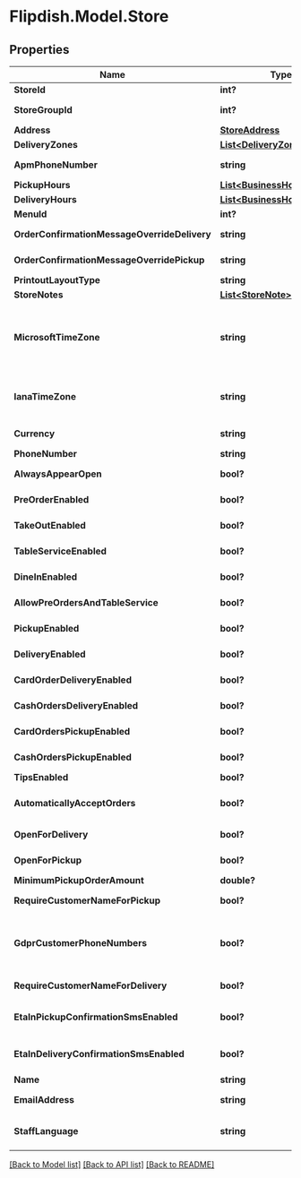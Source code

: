 # Flipdish.Model.Store
## Properties

Name | Type | Description | Notes
------------ | ------------- | ------------- | -------------
**StoreId** | **int?** | Store identifier | [optional] 
**StoreGroupId** | **int?** | Store group id to which this store belongs | [optional] 
**Address** | [**StoreAddress**](StoreAddress.md) | Store address | [optional] 
**DeliveryZones** | [**List&lt;DeliveryZone&gt;**](DeliveryZone.md) | Delivery zones | [optional] 
**ApmPhoneNumber** | **string** | Automated Phone Marketing number | [optional] 
**PickupHours** | [**List&lt;BusinessHoursPeriod&gt;**](BusinessHoursPeriod.md) | Pickup hours | [optional] 
**DeliveryHours** | [**List&lt;BusinessHoursPeriod&gt;**](BusinessHoursPeriod.md) | Delivery hours | [optional] 
**MenuId** | **int?** | Menu identifier | [optional] 
**OrderConfirmationMessageOverrideDelivery** | **string** | Overridden confirmation message for delivery orders | [optional] 
**OrderConfirmationMessageOverridePickup** | **string** | Overridden confirmation message for pickup orders | [optional] 
**PrintoutLayoutType** | **string** | Printout layout | [optional] 
**StoreNotes** | [**List&lt;StoreNote&gt;**](StoreNote.md) | Store notes | [optional] 
**MicrosoftTimeZone** | **string** | Microsoft Time Zone Index Values (https://msdn.microsoft.com/en-us/library/ms912391)  (Editable through store coordinate change) | [optional] 
**IanaTimeZone** | **string** | IANA Time Zone (https://www.iana.org/time-zones)  (Editable through store coordinate change) | [optional] 
**Currency** | **string** | Currency (derived from Store Group) | [optional] 
**PhoneNumber** | **string** | Phone number | [optional] 
**AlwaysAppearOpen** | **bool?** | True if the store always appears open | [optional] 
**PreOrderEnabled** | **bool?** | True if the store accepts pre-orders | [optional] 
**TakeOutEnabled** | **bool?** | True if the store accepts take-out orders | [optional] 
**TableServiceEnabled** | **bool?** | True if the store has table service | [optional] 
**DineInEnabled** | **bool?** | True if the store accepts dine-in orders | [optional] 
**AllowPreOrdersAndTableService** | **bool?** | True if both pre-orders and talbe service can be enabled | [optional] 
**PickupEnabled** | **bool?** | True if the store accepts pickup orders | [optional] 
**DeliveryEnabled** | **bool?** | True if the store accepts delivery orders | [optional] 
**CardOrderDeliveryEnabled** | **bool?** | True if the store accepts card payment for delivery orders | [optional] 
**CashOrdersDeliveryEnabled** | **bool?** | True if the store accepts cash payment for delivery orders | [optional] 
**CardOrdersPickupEnabled** | **bool?** | True if the store accepts card payment for pickup orders | [optional] 
**CashOrdersPickupEnabled** | **bool?** | True if the store accepts cash payment for pickup orders | [optional] 
**TipsEnabled** | **bool?** | True if the store accepts tips | [optional] 
**AutomaticallyAcceptOrders** | **bool?** | True if the stores orders are automatically accepted in Flipdish | [optional] 
**OpenForDelivery** | **bool?** | True if the store is open for delivery | [optional] 
**OpenForPickup** | **bool?** | True if the store is open for pickup | [optional] 
**MinimumPickupOrderAmount** | **double?** | Minimum pickup order amount | [optional] 
**RequireCustomerNameForPickup** | **bool?** | True if customer name required for pickup orders | [optional] 
**GdprCustomerPhoneNumbers** | **bool?** | Mask your customers phone numbers printed on receipts and reduce the amout of personally identifiable customer information that is exposed. | [optional] 
**RequireCustomerNameForDelivery** | **bool?** | True if customer name required for delivery orders | [optional] 
**EtaInPickupConfirmationSmsEnabled** | **bool?** | True if order confirmation sms includes estimated time when order will be ready for collection | [optional] 
**EtaInDeliveryConfirmationSmsEnabled** | **bool?** | True if order confirmation sms includes estimated time when order will delivered | [optional] 
**Name** | **string** | Name | [optional] 
**EmailAddress** | **string** | Email address (visible to customers) | [optional] 
**StaffLanguage** | **string** | Staff Language (used for communcation with the staff)  Emails, Printouts etc | [optional] 

[[Back to Model list]](../README.md#documentation-for-models) [[Back to API list]](../README.md#documentation-for-api-endpoints) [[Back to README]](../README.md)

